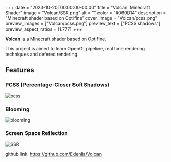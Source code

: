 +++
date = "2023-10-20T00:00:00-00:00"
title = "Volcan: Minecraft Shader"
image = "Volcan/SSR.png"
alt = ""
color = "#060D14"
description = "Minecraft shader based on Optifine"
cover_image = "Volcan/pcss.png"
preview_images = ["Volcan/pcss.png"]
preview_text = ["PCSS shadows"]
preview_aspect_ratios = [1.777]
+++

**Volcan** is a Minecraft shader based on [Optifine](https://github.com/sp614x/optifine).

This project is aimed to learn OpenGL pipeline, real time rendering techniques and defered rendering.

## Features

### PCSS (Percentage-Closer Soft Shadows)

![pcss](/images/Volcan/pcss.png)

### Blooming

![blooming](/images/Volcan/blooming.png)

### Screen Space Reflection

![SSR](/images/Volcan/SSR.png)

github link: https://github.com/Edenlia/Volcan
